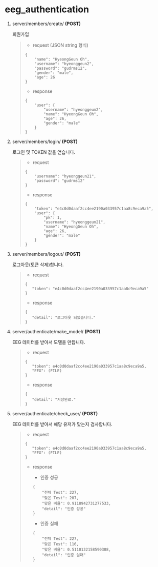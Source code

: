 # eeg_authentication

1. server/members/create/ **(POST)**

   회원가입

   > - request (JSON string 형식)
   >
   > ```
   > {
   >     "name": "HyeongGeun Oh",
   >     "username": "hyeonggeun2",
   >     "password": "gudrms12",
   >     "gender": "male",
   >     "age": 26
   > }
   > ```
   >
   > 
   >
   > - response
   >
   > ```
   > {
   >     "user": {
   >         "username": "hyeonggeun2",
   >         "name": "HyeongGeun Oh",
   >         "age": 26,
   >         "gender": "male"
   >     }
   > }
   > ```

   

2. server/members/login/ **(POST)**

   로그인 및 TOKEN 값을 얻습니다.

   > - request
   >
   > ```
   > {
   >     "username": "hyeonggeun21",
   >     "password": "gudrms12"
   > }
   > ```
   >
   > 
   >
   > - response
   >
   > ```
   > {
   >     "token": "e4c0d0daaf2cc4ee2190a033957c1aa8c9eca9a5",
   >     "user": {
   >         "pk": 1,
   >         "username": "hyeonggeun21",
   >         "name": "HyeongGeun Oh",
   >         "age": 26,
   >         "gender": "male"
   >     }
   > }
   > ```

   

3. server/members/logout/ **(POST)**

   로그아웃(토큰 삭제)합니다.

   >- request
   >
   >```
   >{
   >    "token": "e4c0d0daaf2cc4ee2190a033957c1aa8c9eca9a5"
   >}
   >```
   >
   >
   >
   >- response
   >
   >```
   >{
   >    "detail": "로그아웃 되었습니다."
   >}
   >```

   

4. server/authenticate/make_model/ **(POST)**

   EEG 데이터를 받아서 모델을 만듭니다.

   >- request
   >
   >```
   >{
   >	"token": e4c0d0daaf2cc4ee2190a033957c1aa8c9eca9a5,
   >	"EEG": (FILE)
   >}
   >```
   >
   >
   >
   >- response
   >
   >```
   >{
   >    "detail": "저장완료."
   >}
   >```

   
   
5. server/authenticate/check_user/ **(POST)**

   EEG 데이터를 받아서 해당 유저가 맞는지 검사합니다.

   > - request
   >
   > ```
   > {
   > 	"token": e4c0d0daaf2cc4ee2190a033957c1aa8c9eca9a5,
   > 	"EEG": (FILE)
   > }
   > ```
   >
   > 
   >
   > 
   >
   > - response 
   >
   >   - 인증 성공
   >
   >   ```
   >   {
   >       "전체 Test": 227,
   >       "맞은 Test": 207,
   >       "맞은 비율": 0.9118942731277533,
   >       "detail": "인증 성공"
   >   }
   >   ```
   >
   >   
   >
   >   - 인증 실패
   >
   >   ```
   >   {
   >       "전체 Test": 227,
   >       "맞은 Test": 116,
   >       "맞은 비율": 0.5110132158590308,
   >       "detail": "인증 실패"
   >   }
   >   ```
   >
   >   
